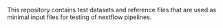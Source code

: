 This repository contains test datasets and reference files that are used as minimal input files for testing of nextflow pipelines.
